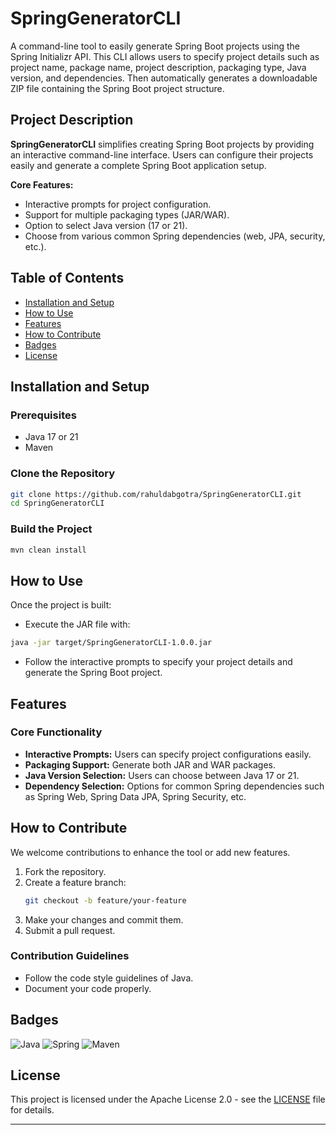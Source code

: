 # SpringGeneratorCLI

A command-line tool to easily generate Spring Boot projects using the Spring Initializr API. This CLI allows users to specify project details such as project name, package name, project description, packaging type, Java version, and dependencies. Then automatically generates a downloadable ZIP file containing the Spring Boot project structure.

## Project Description
**SpringGeneratorCLI** simplifies creating Spring Boot projects by providing an interactive command-line interface. Users can configure their projects easily and generate a complete Spring Boot application setup.

**Core Features:**
- Interactive prompts for project configuration.
- Support for multiple packaging types (JAR/WAR).
- Option to select Java version (17 or 21).
- Choose from various common Spring dependencies (web, JPA, security, etc.).

## Table of Contents
- [Installation and Setup](#installation-and-setup)
- [How to Use](#how-to-use)
- [Features](#features)
- [How to Contribute](#how-to-contribute)
- [Badges](#badges)
- [License](#license)

## Installation and Setup

### Prerequisites
- Java 17 or 21
- Maven

### Clone the Repository
```bash
git clone https://github.com/rahuldabgotra/SpringGeneratorCLI.git
cd SpringGeneratorCLI
```

### Build the Project
```bash
mvn clean install
```

## How to Use
Once the project is built:

- Execute the JAR file with:
```bash
java -jar target/SpringGeneratorCLI-1.0.0.jar
```

- Follow the interactive prompts to specify your project details and generate the Spring Boot project.

## Features

### Core Functionality
- **Interactive Prompts:** Users can specify project configurations easily.
- **Packaging Support:** Generate both JAR and WAR packages.
- **Java Version Selection:** Users can choose between Java 17 or 21.
- **Dependency Selection:** Options for common Spring dependencies such as Spring Web, Spring Data JPA, Spring Security, etc.

## How to Contribute
We welcome contributions to enhance the tool or add new features.

1. Fork the repository.
2. Create a feature branch:
   ```bash
   git checkout -b feature/your-feature
   ```
3. Make your changes and commit them.
4. Submit a pull request.

### Contribution Guidelines
- Follow the code style guidelines of Java.
- Document your code properly.

## Badges
![Java](https://img.shields.io/badge/Java-17%2F21-blue) ![Spring](https://img.shields.io/badge/Spring%20Boot-3.3.4-green) ![Maven](https://img.shields.io/badge/Maven-3.2.0-orange)

## License
This project is licensed under the Apache License 2.0 - see the [LICENSE](LICENSE) file for details.

---

